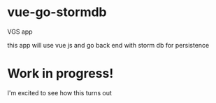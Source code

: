 # vue-go-stormdb
VGS app

this app will use vue js and go back end with storm db for persistence

# Work in progress!

I'm excited to see how this turns out